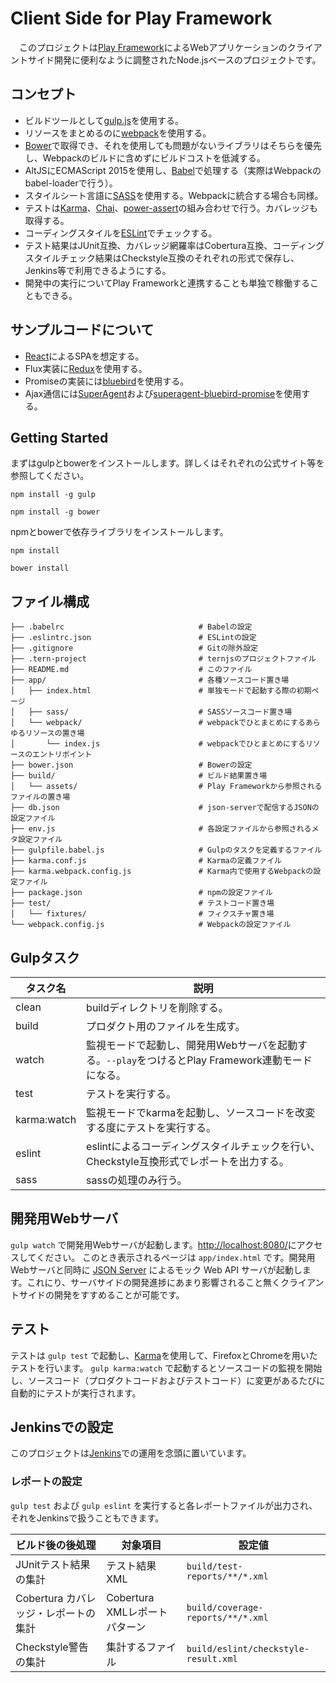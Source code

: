 Client Side for Play Framework
==============================

　このプロジェクトは[Play Framework](https://www.playframework.com/)によるWebアプリケーションのクライアントサイド開発に便利なように調整されたNode.jsベースのプロジェクトです。


コンセプト
---------

* ビルドツールとして[gulp.js](http://gulpjs.com/)を使用する。
* リソースをまとめるのに[webpack](https://webpack.github.io/)を使用する。
* [Bower](http://bower.io/)で取得でき、それを使用しても問題がないライブラリはそちらを優先し、Webpackのビルドに含めずにビルドコストを低減する。
* AltJSにECMAScript 2015を使用し、[Babel](https://babeljs.io/)で処理する（実際はWebpackのbabel-loaderで行う）。
* スタイルシート言語に[SASS](http://sass-lang.com/)を使用する。Webpackに統合する場合も同様。
* テストは[Karma](https://karma-runner.github.io/)、[Chai](http://chaijs.com/)、[power-assert](https://github.com/power-assert-js/power-assert)の組み合わせで行う。カバレッジも取得する。
* コーディングスタイルを[ESLint](http://eslint.org/)でチェックする。
* テスト結果はJUnit互換、カバレッジ網羅率はCobertura互換、コーディングスタイルチェック結果はCheckstyle互換のそれぞれの形式で保存し、Jenkins等で利用できるようにする。
* 開発中の実行についてPlay Frameworkと連携することも単独で稼働することもできる。


サンプルコードについて
----------------------

* [React](https://facebook.github.io/react/)によるSPAを想定する。
* Flux実装に[Redux](http://redux.js.org/)を使用する。
* Promiseの実装には[bluebird](http://bluebirdjs.com/)を使用する。
* Ajax通信には[SuperAgent](http://visionmedia.github.io/superagent/)および[superagent-bluebird-promise](https://github.com/KyleAMathews/superagent-bluebird-promise)を使用する。


Getting Started
---------------

まずはgulpとbowerをインストールします。詳しくはそれぞれの公式サイト等を参照してください。

    npm install -g gulp
 
    npm install -g bower

npmとbowerで依存ライブラリをインストールします。

    npm install

    bower install


ファイル構成
------------

    ├── .babelrc                              # Babelの設定
    ├── .eslintrc.json                        # ESLintの設定
    ├── .gitignore                            # Gitの除外設定
    ├── .tern-project                         # ternjsのプロジェクトファイル
    ├── README.md                             # このファイル
    ├── app/                                  # 各種ソースコード置き場
    │   ├── index.html                        # 単独モードで起動する際の初期ページ
    │   ├── sass/                             # SASSソースコード置き場
    │   └── webpack/                          # webpackでひとまとめにするあらゆるリソースの置き場
    │       └── index.js                      # webpackでひとまとめにするリソースのエントリポイント
    ├── bower.json                            # Bowerの設定
    ├── build/                                # ビルド結果置き場
    │   └── assets/                           # Play Frameworkから参照されるファイルの置き場
    ├── db.json                               # json-serverで配信するJSONの設定ファイル
    ├── env.js                                # 各設定ファイルから参照されるメタ設定ファイル
    ├── gulpfile.babel.js                     # Gulpのタスクを定義するファイル
    ├── karma.conf.js                         # Karmaの定義ファイル
    ├── karma.webpack.config.js               # Karma内で使用するWebpackの設定ファイル
    ├── package.json                          # npmの設定ファイル
    ├── test/                                 # テストコード置き場
    │   └── fixtures/                         # フィクスチャ置き場
    └── webpack.config.js                     # Webpackの設定ファイル


Gulpタスク
----------

|タスク名      |説明                                                                                             |
|--------------|-------------------------------------------------------------------------------------------------|
|clean         |buildディレクトリを削除する。                                                                    |
|build         |プロダクト用のファイルを生成す。                                                                 |
|watch         |監視モードで起動し、開発用Webサーバを起動する。`--play`をつけるとPlay Framework連動モードになる。|
|test          |テストを実行する。                                                                               |
|karma:watch   |監視モードでkarmaを起動し、ソースコードを改変する度にテストを実行する。                          |
|eslint        |eslintによるコーディングスタイルチェックを行い、Checkstyle互換形式でレポートを出力する。         |
|sass          |sassの処理のみ行う。                                                                             |


開発用Webサーバ
---------------

`gulp watch` で開発用Webサーバが起動します。[http://localhost:8080/](http://localhost:8080/)にアクセスしてください。
このとき表示されるページは `app/index.html` です。開発用Webサーバと同時に [JSON Server](https://github.com/typicode/json-server)
によるモック Web API サーバが起動します。これにり、サーバサイドの開発進捗にあまり影響されること無くクライアントサイドの開発をすすめることが可能です。


テスト
------

テストは `gulp test` で起動し、[Karma](https://karma-runner.github.io/)を使用して、FirefoxとChromeを用いたテストを行います。
`gulp karma:watch` で起動するとソースコードの監視を開始し、ソースコード（プロダクトコードおよびテストコード）に変更があるたびに自動的にテストが実行されます。


Jenkinsでの設定
---------------

このプロジェクトは[Jenkins](https://jenkins-ci.org/)での運用を念頭に置いています。

### レポートの設定

`gulp test` および `gulp eslint` を実行すると各レポートファイルが出力され、それをJenkinsで扱うこともできます。

|ビルド後の後処理                    |対象項目                     |設定値                              |
|------------------------------------|-----------------------------|------------------------------------|
|JUnitテスト結果の集計               |テスト結果XML                |`build/test-reports/**/*.xml`       |
|Cobertura カバレッジ・レポートの集計|Cobertura XMLレポートパターン|`build/coverage-reports/**/*.xml`   |
|Checkstyle警告の集計                |集計するファイル             |`build/eslint/checkstyle-result.xml`|

